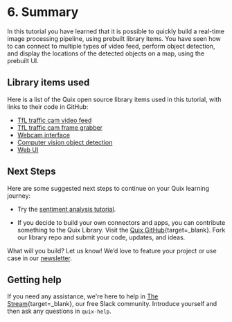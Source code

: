 # 6. Summary

In this tutorial you have learned that it is possible to quickly build a real-time image processing pipeline, using prebuilt library items. You have seen how to can connect to multiple types of video feed, perform object detection, and display the locations of the detected objects on a map, using the prebuilt UI.

## Library items used

Here is a list of the Quix open source library items used in this tutorial, with links to their code in GitHub:

* [TfL traffic cam video feed](https://github.com/quixai/quix-library/tree/main/python/sources/TFL-Camera-Feed)
* [TfL traffic cam frame grabber](https://github.com/quixai/quix-library/tree/main/python/transformations/TFL-Camera-Frame-Extraction)
* [Webcam interface](https://github.com/quixai/quix-library/tree/main/applications/image-processing/webcam-input)
* [Computer vision object detection](https://github.com/quixai/quix-library/tree/main/python/transformations/Image-processing-object-detection)
* [Web UI](https://github.com/quixai/quix-library/tree/main/nodejs/advanced/Image-Processing-UI)

## Next Steps

Here are some suggested next steps to continue on your Quix learning journey:

* Try the [sentiment analysis tutorial](../sentiment-analysis/index.md).

* If you decide to build your own connectors and apps, you can contribute something to the Quix Library. Visit the [Quix GitHub](https://github.com/quixai/quix-library){target=_blank}. Fork our library repo and submit your code, updates, and ideas.

What will you build? Let us know! We’d love to feature your project or use case in our [newsletter](https://www.quix.io/community/).

## Getting help

If you need any assistance, we're here to help in [The Stream](https://join.slack.com/t/stream-processing/shared_invite/zt-13t2qa6ea-9jdiDBXbnE7aHMBOgMt~8g){target=_blank}, our free Slack community. Introduce yourself and then ask any questions in `quix-help`.

